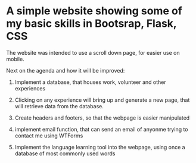 # A simple website showing some of my basic skills in Bootsrap, Flask, CSS

The website was intended to use a scroll down page, for easier use on mobile.

Next on the agenda and how it will be improved:
1. Implement a database, that houses work, volunteer and other experiences

2. Clicking on any experience will bring up and generate a new page, that will retrieve data from the database.

3. Create headers and footers, so that the webpage is easier manipulated

4. implement email function, that can send an email of anyonme trying to contact me using WTForms

5. Implement the language learning tool into the webpage, using once a database of most commonly used words
